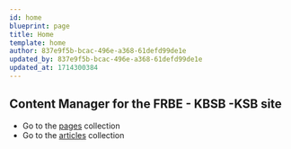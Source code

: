 ```yaml
---
id: home
blueprint: page
title: Home
template: home
author: 837e9f5b-bcac-496e-a368-61defd99de1e
updated_by: 837e9f5b-bcac-496e-a368-61defd99de1e
updated_at: 1714300384
---
```

## Content Manager for the FRBE - KBSB -KSB site


 - Go to the [pages](/cp/collections/pages) collection
 - Go to the [articles](/cp/collections/articles) collection